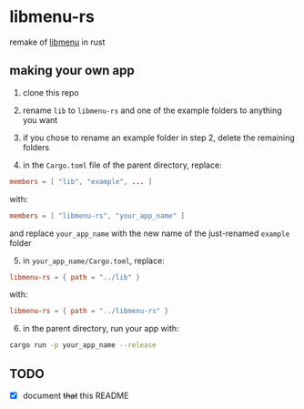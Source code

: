 # libmenu-rs
remake of [libmenu](https://github.com/greg0rygreg/libmenu) in rust

## making your own app
1. clone this repo

2. rename `lib` to `libmenu-rs` and one of the example folders to anything you want

3. if you chose to rename an example folder in step 2, delete the remaining folders

4. in the `Cargo.toml` file of the parent directory, replace:

```toml
members = [ "lib", "example", ... ]
```

with:

```toml
members = [ "libmenu-rs", "your_app_name" ]
```

and replace `your_app_name` with the new name of the just-renamed `example` folder

5. in `your_app_name/Cargo.toml`, replace:

```toml
libmenu-rs = { path = "../lib" }
```

with:

```toml
libmenu-rs = { path = "../libmenu-rs" }
```

6. in the parent directory, run your app with:

```sh
cargo run -p your_app_name --release
```

## TODO
- [x] document ~~that~~ this README